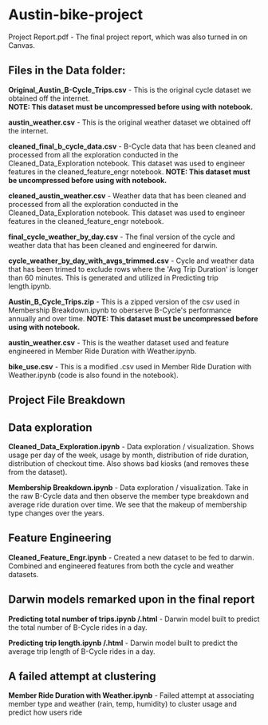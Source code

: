 # Austin-bike-project

Project Report.pdf - The final project report, which was also turned in on Canvas.

## Files in the Data folder:

__Original_Austin_B-Cycle_Trips.csv__ - This is the original cycle dataset we obtained off the internet.  
__NOTE: This dataset must be uncompressed before using with notebook.__ 

__austin_weather.csv__ - This is the original weather dataset we obtained off the internet.  


__cleaned_final_b_cycle_data.csv__ - B-Cycle data that has been cleaned and processed from all the exploration conducted in the Cleaned_Data_Exploration notebook. This dataset was used to engineer features in the cleaned_feature_engr notebook. __NOTE: This dataset must be uncompressed before using with notebook.__ 

__cleaned_austin_weather.csv__ - Weather data that has been cleaned and processed from all the exploration conducted in the Cleaned_Data_Exploration notebook. This dataset was used to engineer features in the cleaned_feature_engr notebook. 


__final_cycle_weather_by_day.csv__ - The final version of the cycle and weather data that has been cleaned and engineered for darwin.

__cycle_weather_by_day_with_avgs_trimmed.csv__ -  Cycle and weather data that has been trimed to exclude rows where the 'Avg Trip Duration' is longer than 60 minutes. This is generated and utilized in Predicting trip length.ipynb.

__Austin_B_Cycle_Trips.zip__ - This is a zipped version of the csv used in Membership Breakdown.ipynb to oberserve B-Cycle's performance annually and over time. 
__NOTE: This dataset must be uncompressed before using with notebook.__ 

__austin_weather.csv__ - This is the weather dataset used and feature engineered in Member Ride Duration with Weather.ipynb. 

__bike_use.csv__ - This is a modified .csv used in Member Ride Duration with Weather.ipynb (code is also found in the notebook). 


## Project File Breakdown

## Data exploration

__Cleaned_Data_Exploration.ipynb__ - Data exploration / visualization. Shows usage per day of the week, usage by month, distribution of ride duration, distribution of checkout time. Also shows bad kiosks (and removes these from the dataset). 

__Membership Breakdown.ipynb__ - Data exploration / visualization. Take in the raw B-Cycle data and then observe the member type breakdown and average ride duration over time. We see that the makeup of membership type changes over the years.

## Feature Engineering  

__Cleaned_Feature_Engr.ipynb__ - Created a new dataset to be fed to darwin. Combined and engineered features from both the cycle and weather datasets. 

## Darwin models remarked upon in the final report
__Predicting total number of trips.ipynb /.html__ - Darwin model built to predict the total number of B-Cycle rides in a day.

__Predicting trip length.ipynb /.html__ - Darwin model built to predict the average trip length of B-Cycle rides in a day.

## A failed attempt at clustering

__Member Ride Duration with Weather.ipynb__ - Failed attempt at associating member type and weather (rain, temp, humidity) to cluster usage and predict how users ride  
